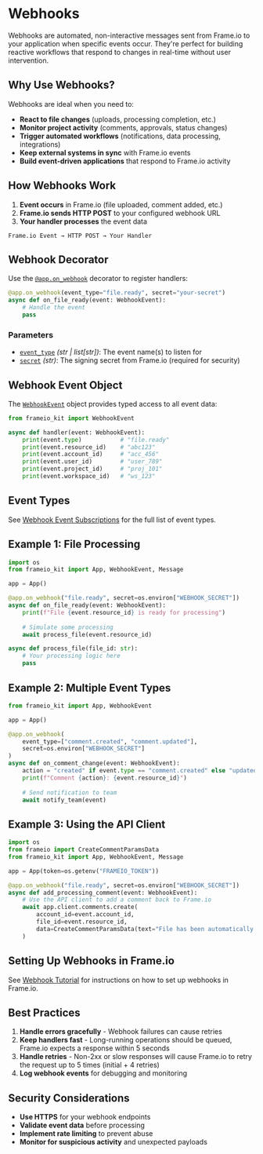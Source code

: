 # Webhooks

Webhooks are automated, non-interactive messages sent from Frame.io to your application when specific events occur. They're perfect for building reactive workflows that respond to changes in real-time without user intervention.

## Why Use Webhooks?

Webhooks are ideal when you need to:

- **React to file changes** (uploads, processing completion, etc.)
- **Monitor project activity** (comments, approvals, status changes)
- **Trigger automated workflows** (notifications, data processing, integrations)
- **Keep external systems in sync** with Frame.io events
- **Build event-driven applications** that respond to Frame.io activity

## How Webhooks Work

1. **Event occurs** in Frame.io (file uploaded, comment added, etc.)
2. **Frame.io sends HTTP POST** to your configured webhook URL
3. **Your handler processes** the event data

```
Frame.io Event → HTTP POST → Your Handler
```

## Webhook Decorator

Use the [`@app.on_webhook`](../api_reference.md#frameio_kit.App.on_webhook) decorator to register handlers:

```python
@app.on_webhook(event_type="file.ready", secret="your-secret")
async def on_file_ready(event: WebhookEvent):
    # Handle the event
    pass
```

### Parameters

- [`event_type`](../api_reference.md#frameio_kit.App.on_webhook\(event_type\)) *(str | list[str])*: The event name(s) to listen for
- [`secret`](../api_reference.md#frameio_kit.App.on_webhook\(secret\)) *(str)*: The signing secret from Frame.io (required for security)

## Webhook Event Object

The [`WebhookEvent`](../api_reference.md#frameio_kit.WebhookEvent) object provides typed access to all event data:

```python
from frameio_kit import WebhookEvent

async def handler(event: WebhookEvent):
    print(event.type)           # "file.ready"
    print(event.resource_id)    # "abc123"
    print(event.account_id)     # "acc_456"
    print(event.user_id)        # "user_789"
    print(event.project_id)     # "proj_101"
    print(event.workspace_id)   # "ws_123"
```

## Event Types

See [Webhook Event Subscriptions](https://developer.staging.frame.io/platform/docs/guides/webhooks#webhook-event-subscriptions) for the full list of event types.

## Example 1: File Processing

```python
import os
from frameio_kit import App, WebhookEvent, Message

app = App()

@app.on_webhook("file.ready", secret=os.environ["WEBHOOK_SECRET"])
async def on_file_ready(event: WebhookEvent):
    print(f"File {event.resource_id} is ready for processing")
    
    # Simulate some processing
    await process_file(event.resource_id)

async def process_file(file_id: str):
    # Your processing logic here
    pass
```

## Example 2: Multiple Event Types

```python
from frameio_kit import App, WebhookEvent

app = App()

@app.on_webhook(
    event_type=["comment.created", "comment.updated"], 
    secret=os.environ["WEBHOOK_SECRET"]
)
async def on_comment_change(event: WebhookEvent):
    action = "created" if event.type == "comment.created" else "updated"
    print(f"Comment {action}: {event.resource_id}")
    
    # Send notification to team
    await notify_team(event)
```

## Example 3: Using the API Client

```python
import os
from frameio import CreateCommentParamsData
from frameio_kit import App, WebhookEvent, Message

app = App(token=os.getenv("FRAMEIO_TOKEN"))

@app.on_webhook("file.ready", secret=os.environ["WEBHOOK_SECRET"])
async def add_processing_comment(event: WebhookEvent):
    # Use the API client to add a comment back to Frame.io
    await app.client.comments.create(
        account_id=event.account_id,
        file_id=event.resource_id,
        data=CreateCommentParamsData(text="File has been automatically processed!")
    )
```

## Setting Up Webhooks in Frame.io

See [Webhook Tutorial](https://developer.staging.frame.io/platform/docs/guides/webhooks#webhook-tutorial) for instructions on how to set up webhooks in Frame.io.

## Best Practices

1. **Handle errors gracefully** - Webhook failures can cause retries
2. **Keep handlers fast** - Long-running operations should be queued, Frame.io expects a response within 5 seconds
3. **Handle retries** - Non-2xx or slow responses will cause Frame.io to retry the request up to 5 times (initial + 4 retries)
4. **Log webhook events** for debugging and monitoring

## Security Considerations

- **Use HTTPS** for your webhook endpoints
- **Validate event data** before processing
- **Implement rate limiting** to prevent abuse
- **Monitor for suspicious activity** and unexpected payloads
